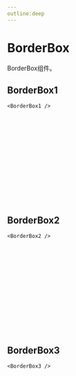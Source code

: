 ```yaml
---
outline:deep
---
```


# BorderBox

BorderBox组件。

<!-- markdownlint-disable-next-line -->
<script setup>
import {BorderBox1, BorderBox2, BorderBox3} from '../../src/components/BorderBox'
</script>

## BorderBox1

```vue
<BorderBox1 />
```
<!-- markdownlint-disable-next-line -->
<div style="height: 200px;width: 100%;">
  <!-- markdownlint-disable-next-line -->
  <BorderBox1 />
</div>

## BorderBox2

```vue
<BorderBox2 />
```

<!-- markdownlint-disable-next-line -->
<div style="height: 200px;width: 100%;">
  <!-- markdownlint-disable-next-line -->
  <BorderBox2>
  </BorderBox2>
</div>

## BorderBox3

```vue
<BorderBox3 />
```

<!-- markdownlint-disable-next-line -->
<BorderBox3>
  <!-- markdownlint-disable-next-line -->
  <div style="height: 200px;width: 100%;"></div>
</BorderBox3>
